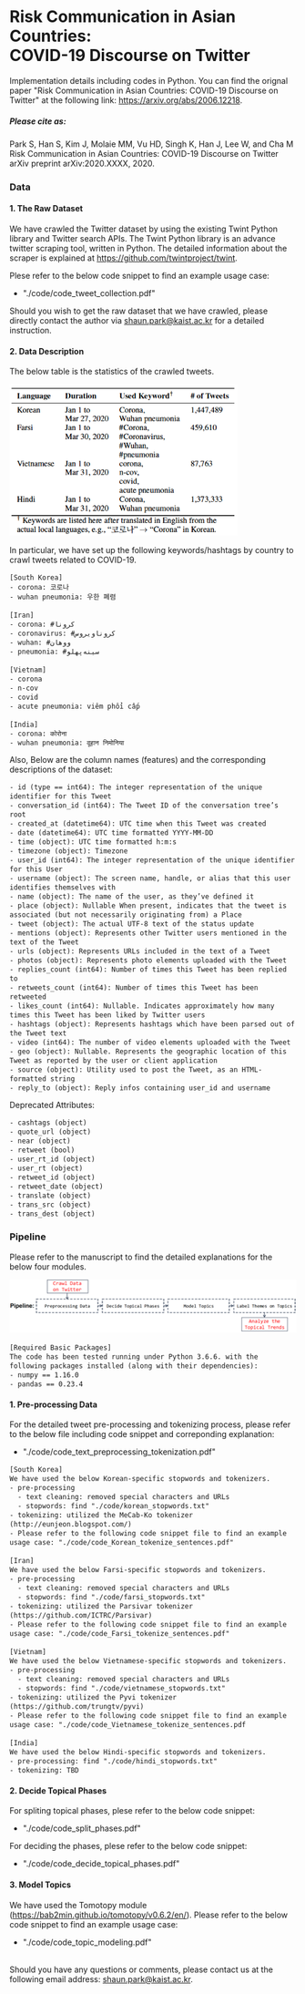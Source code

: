 # Risk Communication in Asian Countries: <br> COVID-19 Discourse on Twitter
Implementation details including codes in Python. You can find the orignal paper "Risk Communication in Asian Countries: COVID-19 Discourse on Twitter" at the following link: https://arxiv.org/abs/2006.12218.

##### Please cite as:
Park S, Han S, Kim J, Molaie MM, Vu HD, Singh K, Han J, Lee W, and Cha M <br>
Risk Communication in Asian Countries: COVID-19 Discourse on Twitter <br>
arXiv preprint arXiv:2020.XXXX, 2020. <br>


### Data
#### 1. The Raw Dataset
We have crawled the Twitter dataset by using the existing Twint Python library and Twitter search APIs. The Twint Python library is an advance twitter scraping tool, written in Python. The detailed information about the scraper is explained at https://github.com/twintproject/twint.

Plese refer to the below code snippet to find an example usage case:
- "./code/code_tweet_collection.pdf"

Should you wish to get the raw dataset that we have crawled, please directly contact the author via shaun.park@kaist.ac.kr for a detailed instruction.

#### 2. Data Description
The below table is the statistics of the crawled tweets.

<img src="./image/stat_crawled_tweets.png" width="400">

In particular, we have set up the following keywords/hashtags by country to crawl tweets related to COVID-19.

```
[South Korea]
- corona: 코로나
- wuhan pneumonia: 우한 폐렴

[Iran]
- corona: #کرونا
- coronavirus: #کروناویروس
- wuhan: #ووهان
- pneumonia: #سینه‌پهلو

[Vietnam]
- corona
- n-cov
- covid
- acute pneumonia: viêm phổi cấp

[India]
- corona: कोरोना
- wuhan pneumonia: वूहान निमोनिया
```

Also, Below are the column names (features) and the corresponding descriptions of the dataset:

```
- id (type == int64): The integer representation of the unique identifier for this Tweet
- conversation_id (int64): The Tweet ID of the conversation tree’s root
- created_at (datetime64): UTC time when this Tweet was created
- date (datetime64): UTC time formatted YYYY-MM-DD
- time (object): UTC time formatted h:m:s
- timezone (object): Timezone
- user_id (int64): The integer representation of the unique identifier for this User
- username (object): The screen name, handle, or alias that this user identifies themselves with
- name (object): The name of the user, as they’ve defined it
- place (object): Nullable When present, indicates that the tweet is associated (but not necessarily originating from) a Place
- tweet (object): The actual UTF-8 text of the status update
- mentions (object): Represents other Twitter users mentioned in the text of the Tweet
- urls (object): Represents URLs included in the text of a Tweet
- photos (object): Represents photo elements uploaded with the Tweet
- replies_count (int64): Number of times this Tweet has been replied to
- retweets_count (int64): Number of times this Tweet has been retweeted
- likes_count (int64): Nullable. Indicates approximately how many times this Tweet has been liked by Twitter users
- hashtags (object): Represents hashtags which have been parsed out of the Tweet text
- video (int64): The number of video elements uploaded with the Tweet
- geo (object): Nullable. Represents the geographic location of this Tweet as reported by the user or client application
- source (object): Utility used to post the Tweet, as an HTML-formatted string
- reply_to (object): Reply infos containing user_id and username
```

Deprecated Attributes:

```
- cashtags (object)
- quote_url (object)
- near (object)
- retweet (bool)
- user_rt_id (object) 
- user_rt (object)
- retweet_id (object) 
- retweet_date (object) 
- translate (object) 
- trans_src (object)
- trans_dest (object)
```


### Pipeline
Please refer to the manuscript to find the detailed explanations for the below four modules.

![](./image/pipeline_topic_model.png)

```
[Required Basic Packages]
The code has been tested running under Python 3.6.6. with the following packages installed (along with their dependencies):
- numpy == 1.16.0
- pandas == 0.23.4
```

#### 1. Pre-processing Data
For the detailed tweet pre-processing and tokenizing process, please refer to the below file including code snippet and correponding explanation:
- "./code/code_text_preprocessing_tokenization.pdf"

```
[South Korea]
We have used the below Korean-specific stopwords and tokenizers.
- pre-processing
  - text cleaning: removed special characters and URLs  
  - stopwords: find "./code/korean_stopwords.txt"
- tokenizing: utilized the MeCab-Ko tokenizer (http://eunjeon.blogspot.com/)
- Please refer to the following code snippet file to find an example usage case: "./code/code_Korean_tokenize_sentences.pdf"

[Iran]
We have used the below Farsi-specific stopwords and tokenizers.
- pre-processing
  - text cleaning: removed special characters and URLs
  - stopwords: find "./code/farsi_stopwords.txt"
- tokenizing: utilized the Parsivar tokenizer (https://github.com/ICTRC/Parsivar)
- Please refer to the following code snippet file to find an example usage case: "./code/code_Farsi_tokenize_sentences.pdf"

[Vietnam]
We have used the below Vietnamese-specific stopwords and tokenizers.
- pre-processing
  - text cleaning: removed special characters and URLs  
  - stopwords: find "./code/vietnamese_stopwords.txt"
- tokenizing: utilized the Pyvi tokenizer (https://github.com/trungtv/pyvi)
- Please refer to the following code snippet file to find an example usage case: "./code/code_Vietnamese_tokenize_sentences.pdf

[India]
We have used the below Hindi-specific stopwords and tokenizers.
- pre-processing: find "./code/hindi_stopwords.txt"
- tokenizing: TBD
```

#### 2. Decide Topical Phases
For spliting topical phases, plese refer to the below code snippet:
- "./code/code_split_phases.pdf"

For deciding the phases, plese refer to the below code snippet:
- "./code/code_decide_topical_phases.pdf"

#### 3. Model Topics
We have used the Tomotopy module (https://bab2min.github.io/tomotopy/v0.6.2/en/). Please refer to the below code snippet to find an example usage case:
- "./code/code_topic_modeling.pdf" <br> <br>


Should you have any questions or comments, please contact us at the following email address: shaun.park@kaist.ac.kr.

